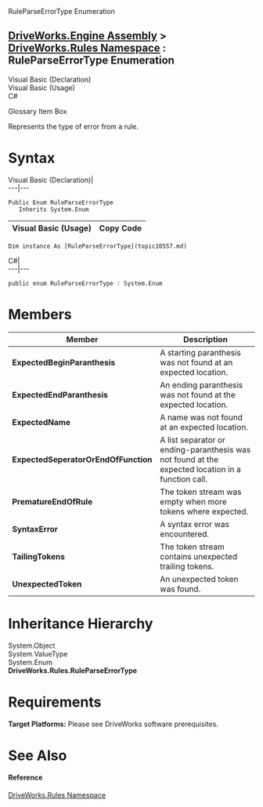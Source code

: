 RuleParseErrorType Enumeration   
  
[DriveWorks.Engine Assembly](topic2156.md) > [DriveWorks.Rules Namespace](topic10510.md) : RuleParseErrorType Enumeration  
---  
  
Visual Basic (Declaration)    
Visual Basic (Usage)    
C# 

Glossary Item Box

Represents the type of error from a rule. 

# Syntax

Visual Basic (Declaration)|   
---|---  
      
    
    Public Enum RuleParseErrorType 
       Inherits System.Enum  
  
Visual Basic (Usage)| Copy Code  
---|---  
      
    
    Dim instance As [RuleParseErrorType](topic10557.md)  
  
C#|   
---|---  
      
    
    public enum RuleParseErrorType : System.Enum   
  
# Members

Member| Description  
---|---  
**ExpectedBeginParanthesis**|  A starting paranthesis was not found at an expected location.  
**ExpectedEndParanthesis**|  An ending paranthesis was not found at the expected location.  
**ExpectedName**|  A name was not found at an expected location.  
**ExpectedSeperatorOrEndOfFunction**|  A list separator or ending-paranthesis was not found at the expected location in a function call.  
**PrematureEndOfRule**|  The token stream was empty when more tokens where expected.  
**SyntaxError**|  A syntax error was encountered.  
**TailingTokens**|  The token stream contains unexpected trailing tokens.  
**UnexpectedToken**|  An unexpected token was found.  
  
# Inheritance Hierarchy

System.Object  
System.ValueType  
System.Enum  
**DriveWorks.Rules.RuleParseErrorType**  


# Requirements

**Target Platforms:** Please see DriveWorks software prerequisites.

# See Also

#### Reference

[DriveWorks.Rules Namespace](topic10510.md)


